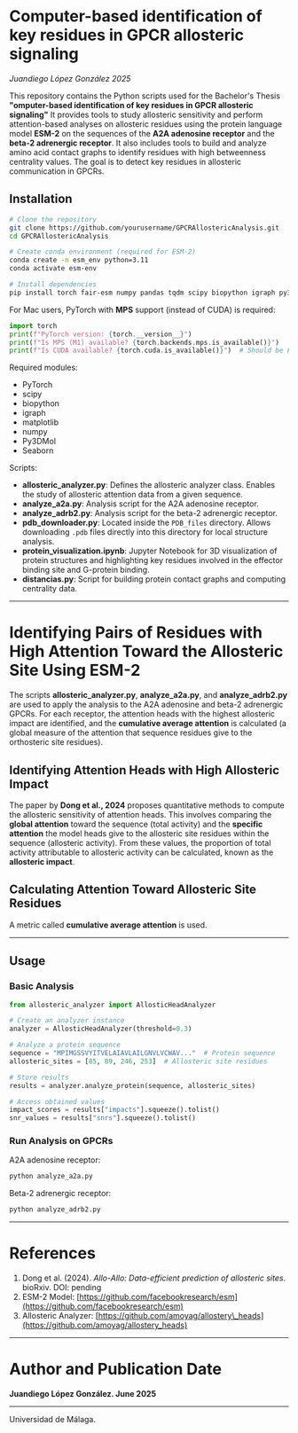# Computer-based identification of key residues in GPCR allosteric signaling
*Juandiego López González 2025*

This repository contains the Python scripts used for the Bachelor's Thesis **"omputer-based identification of key residues in GPCR allosteric signaling"** It provides tools to study allosteric sensitivity and perform attention-based analyses on allosteric residues using the protein language model **ESM-2** on the sequences of the **A2A adenosine receptor** and the **beta-2 adrenergic receptor**. It also includes tools to build and analyze amino acid contact graphs to identify residues with high betweenness centrality values. The goal is to detect key residues in allosteric communication in GPCRs.

## Installation

```bash
# Clone the repository
git clone https://github.com/yourusername/GPCRAllostericAnalysis.git
cd GPCRAllostericAnalysis

# Create conda environment (required for ESM-2)
conda create -n esm_env python=3.11
conda activate esm-env

# Install dependencies
pip install torch fair-esm numpy pandas tqdm scipy biopython igraph py3dMol
```

For Mac users, PyTorch with **MPS** support (instead of CUDA) is required:

```python
import torch
print(f"PyTorch version: {torch.__version__}")
print(f"Is MPS (M1) available? {torch.backends.mps.is_available()}")
print(f"Is CUDA available? {torch.cuda.is_available()}")  # Should be False on M1
```

Required modules:

* PyTorch
* scipy
* biopython
* igraph
* matplotlib
* numpy
* Py3DMol
* Seaborn

Scripts:

* **allosteric\_analyzer.py**: Defines the allosteric analyzer class. Enables the study of allosteric attention data from a given sequence.
* **analyze\_a2a.py**: Analysis script for the A2A adenosine receptor.
* **analyze\_adrb2.py**: Analysis script for the beta-2 adrenergic receptor.
* **pdb\_downloader.py**: Located inside the `PDB_files` directory. Allows downloading `.pdb` files directly into this directory for local structure analysis.
* **protein\_visualization.ipynb**: Jupyter Notebook for 3D visualization of protein structures and highlighting key residues involved in the effector binding site and G-protein binding.
* **distancias.py**: Script for building protein contact graphs and computing centrality data.

---

# Identifying Pairs of Residues with High Attention Toward the Allosteric Site Using ESM-2

The scripts **allosteric\_analyzer.py**, **analyze\_a2a.py**, and **analyze\_adrb2.py** are used to apply the analysis to the A2A adenosine and beta-2 adrenergic GPCRs. For each receptor, the attention heads with the highest allosteric impact are identified, and the **cumulative average attention** is calculated (a global measure of the attention that sequence residues give to the orthosteric site residues).

## Identifying Attention Heads with High Allosteric Impact

The paper by **Dong et al., 2024** proposes quantitative methods to compute the allosteric sensitivity of attention heads. This involves comparing the **global attention** toward the sequence (total activity) and the **specific attention** the model heads give to the allosteric site residues within the sequence (allosteric activity). From these values, the proportion of total activity attributable to allosteric activity can be calculated, known as the **allosteric impact**.

## Calculating Attention Toward Allosteric Site Residues

A metric called **cumulative average attention** is used.

---

## Usage

### Basic Analysis

```python
from allosteric_analyzer import AllosticHeadAnalyzer

# Create an analyzer instance
analyzer = AllosticHeadAnalyzer(threshold=0.3)

# Analyze a protein sequence
sequence = "MPIMGSSVYITVELAIAVLAILGNVLVCWAV..."  # Protein sequence
allosteric_sites = [85, 89, 246, 253]  # Allosteric site residues

# Store results
results = analyzer.analyze_protein(sequence, allosteric_sites)

# Access obtained values
impact_scores = results["impacts"].squeeze().tolist()
snr_values = results["snrs"].squeeze().tolist()
```

### Run Analysis on GPCRs

A2A adenosine receptor:

```bash
python analyze_a2a.py
```

Beta-2 adrenergic receptor:

```bash
python analyze_adrb2.py
```

---

# References

1. Dong et al. (2024). *Allo-Allo: Data-efficient prediction of allosteric sites*. bioRxiv. DOI: pending
2. ESM-2 Model: [https://github.com/facebookresearch/esm](https://github.com/facebookresearch/esm)
3. Allosteric Analyzer: [https://github.com/amoyag/allostery\_heads](https://github.com/amoyag/allostery_heads)

---

# Author and Publication Date

**Juandiego López González. June 2025**

---

Universidad de Málaga.
